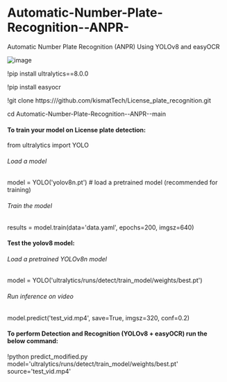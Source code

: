 # Automatic-Number-Plate-Recognition--ANPR-
Automatic Number Plate Recognition (ANPR) Using YOLOv8 and easyOCR

![image]([https://github.com/AarohiSingla/Automatic-Number-Plate-Recognition--ANPR-/assets/60029146/f9e79b40-b887-4804-85c3-380dbda7a2a7])



!pip install ultralytics==8.0.0

!pip install easyocr

!git clone https:///github.com/kismatTech/License_plate_recognition.git

cd Automatic-Number-Plate-Recognition--ANPR--main


#### To train your model on License plate detection:

from ultralytics import YOLO

###### Load a model
model = YOLO('yolov8n.pt')  # load a pretrained model (recommended for training)

###### Train the model
results = model.train(data='data.yaml', epochs=200, imgsz=640) 


#### Test the yolov8 model:

###### Load a pretrained YOLOv8n model
model = YOLO('ultralytics/runs/detect/train_model/weights/best.pt')

###### Run inference on video
model.predict('test_vid.mp4', save=True, imgsz=320, conf=0.2)



#### To perform Detection and Recognition (YOLOv8 + easyOCR) run the below command: 

!python predict_modified.py model='ultralytics/runs/detect/train_model/weights/best.pt' source='test_vid.mp4' 
